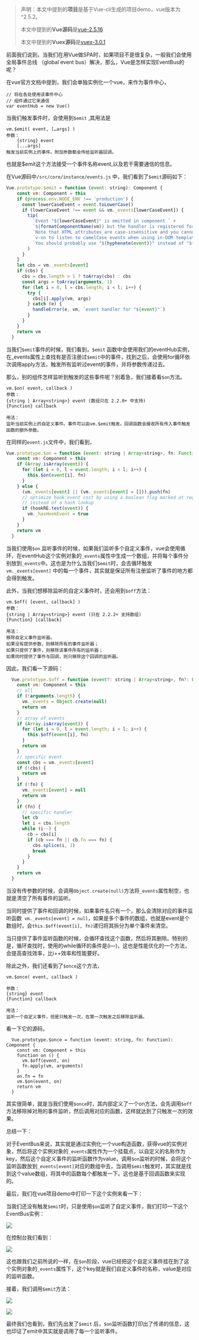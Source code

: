 > 声明：本文中提到的**项目**是基于Vue-cli生成的项目demo，vue版本为 ^2.5.2。
>
> 本文中提到的**Vue源码**是[vue-2.5.16](https://github.com/vuejs/vue/archive/v2.5.16.zip)
>
> 本文中提到的**Vuex源码**是[vuex-3.0.1](https://github.com/vuejs/vuex/archive/v3.0.1.zip)

前面我们说到，当我们在用Vue做SPA时，如果项目不是很复杂，一般我们会使用全局事件总线 （global event bus）解决，那么，Vue是怎样实现EventBus的呢？

在vue官方文档中提到，我们会单独实例化一个vue，来作为事件中心，

```
// 将在各处使用该事件中心
// 组件通过它来通信
var eventHub = new Vue()
```

当我们触发事件时，会使用到`$emit` ,其用法是

```
vm.$emit( event, […args] )
参数：
	{string} event
	[...args]
触发当前实例上的事件。附加参数都会传给监听器回调。
```

也就是$emit这个方法接受一个事件名称event,以及若干需要通信的信息。

在Vue源码中`/src/core/instance/events.js` 中，我们看到了`$emit`源码如下：

```js
Vue.prototype.$emit = function (event: string): Component {
    const vm: Component = this
    if (process.env.NODE_ENV !== 'production') {
      const lowerCaseEvent = event.toLowerCase()
      if (lowerCaseEvent !== event && vm._events[lowerCaseEvent]) {
        tip(
          `Event "${lowerCaseEvent}" is emitted in component ` +
          `${formatComponentName(vm)} but the handler is registered for "${event}". ` +
          `Note that HTML attributes are case-insensitive and you cannot use ` +
          `v-on to listen to camelCase events when using in-DOM templates. ` +
          `You should probably use "${hyphenate(event)}" instead of "${event}".`
        )
      }
    }
    let cbs = vm._events[event]
    if (cbs) {
      cbs = cbs.length > 1 ? toArray(cbs) : cbs
      const args = toArray(arguments, 1)
      for (let i = 0, l = cbs.length; i < l; i++) {
        try {
          cbs[i].apply(vm, args)
        } catch (e) {
          handleError(e, vm, `event handler for "${event}"`)
        }
      }
    }
    return vm
  }
```

当我们`$emit`事件的时候，我们看到，`$emit` 函数中会使用我们的eventHub实例，在_events属性上查找有是否注册过`$emit`中的事件，找到之后，会使用for循环依次调用apply方法，触发所有监听过event的事件，并将参数传递过去。

那么，别的组件怎样监听到触发的这些事件呢？别着急，我们接着看`$on`方法。

```
vm.$on( event, callback )
参数：
{string | Array<string>} event (数组只在 2.2.0+ 中支持)
{Function} callback

用法：
监听当前实例上的自定义事件。事件可以由vm.$emit触发。回调函数会接收所有传入事件触发函数的额外参数。
```

在同样的`event.js`文件中，我们看到，

```js
Vue.prototype.$on = function (event: string | Array<string>, fn: Function): Component {
    const vm: Component = this
    if (Array.isArray(event)) {
      for (let i = 0, l = event.length; i < l; i++) {
        this.$on(event[i], fn)
      }
    } else {
      (vm._events[event] || (vm._events[event] = [])).push(fn)
      // optimize hook:event cost by using a boolean flag marked at registration
      // instead of a hash lookup
      if (hookRE.test(event)) {
        vm._hasHookEvent = true
      }
    }
    return vm
  }
```

当我们使用`$on` 监听事件的时候，如果我们监听多个自定义事件，vue会使用循环，在eventHub这个实例对象的`_events`属性中生成一个数组，并将每个事件分别放到`_events`中。这也是为什么当我们`$emit`时，会去循环触发`vm._events[event]` 中的每一个事件，其实就是保证所有注册监听了事件的地方都会得到触发。

此外，当我们想移除监听的自定义事件时，还会用到`$off`方法：

```
vm.$off( [event, callback] )
参数：
{string | Array<string>} event (只在 2.2.2+ 支持数组)
{Function} [callback]

用法：
移除自定义事件监听器。
如果没有提供参数，则移除所有的事件监听器；
如果只提供了事件，则移除该事件所有的监听器；
如果同时提供了事件与回调，则只移除这个回调的监听器。
```

因此，我们看一下源码：

```js
  Vue.prototype.$off = function (event?: string | Array<string>, fn?: Function): Component {
    const vm: Component = this
    // all
    if (!arguments.length) {
      vm._events = Object.create(null)
      return vm
    }
    // array of events
    if (Array.isArray(event)) {
      for (let i = 0, l = event.length; i < l; i++) {
        this.$off(event[i], fn)
      }
      return vm
    }
    // specific event
    const cbs = vm._events[event]
    if (!cbs) {
      return vm
    }
    if (!fn) {
      vm._events[event] = null
      return vm
    }
    if (fn) {
      // specific handler
      let cb
      let i = cbs.length
      while (i--) {
        cb = cbs[i]
        if (cb === fn || cb.fn === fn) {
          cbs.splice(i, 1)
          break
        }
      }
    }
    return vm
  }

```

当没有传参数的时候，会调用`Object.create(null)`方法将`_events`属性制空，也就是清空了所有事件的监听。

当同时提供了事件和回调的时候，如果事件名只有一个，那么会清除对应的事件监听函数` vm._events[event] = null`，如果是多个事件的数组，也就是event是个数组时，会`this.$off(event[i], fn)`递归将其拆分为单个事件来清空。

当只提供了事件监听函数的时候，会循环查找这个函数，然后将其删除。特别的是，循环查找时，使用的while循环的条件是(i—)，这也是性能优化的一个方法，会提高查找效率，比i++效率和性能要好。

除此之外，我们还看到了`$once`这个方法，

```
vm.$once( event, callback )

参数：
{string} event
{Function} callback

用法：
监听一个自定义事件，但是只触发一次，在第一次触发之后移除监听器。
```

看一下它的源码，

```
  Vue.prototype.$once = function (event: string, fn: Function): Component {
    const vm: Component = this
    function on () {
      vm.$off(event, on)
      fn.apply(vm, arguments)
    }
    on.fn = fn
    vm.$on(event, on)
    return vm
  }
```

其实很简单，就是当我们使用`$once`时，其内部定义了一个on方法，会先调用`$off`方法移除掉对用的事件监听，然后调用对应的函数，这样就达到了只触发一次的效果。

总结一下：

对于EventBus来说，其实就是通过实例化一个vue构造函数，获得vue的实例对象，然后将这个实例对象的`_events`属性作为一个挂载点，以自定义的名称作为key，然后这个自定义事件的监听函数作为value，调用`$on`监听的时候，会将这个监听函数放到`_events[event]`对应的数组中去，当调用`$emit`触发时，其实就是找到这个value数组，将其中的函数每个都触发一下。这也是基于回调函数来实现的。

最后，我们在vue项目demo中打印一下这个实例来看一下：

当我们还没有触发`$emit`时，只是使用`$on`监听了自定义事件，我们打印一下这个EventBus实例：

![](./assets/vuex_on_code.png)

在控制台我们看到：

![](./assets/vuex_on_instance.png)

这也跟我们之前所说的一样，在`$on`阶段，vue已经把这个自定义事件挂在到了这个实例对象的`_events`属性下，这个key就是我们自定义事件的名称，value是对应的监听函数。

接着，我们调用`$emit`方法：

![](./assets/vuex_emit_code.png)

![](./assets/vuex_emit_instance.png)

最终我们也看到，我们先出发了`$emit` 后，`$on`监听函数打印出了传递的信息，这也印证了emit中其实就是调用了每一个监听事件。
